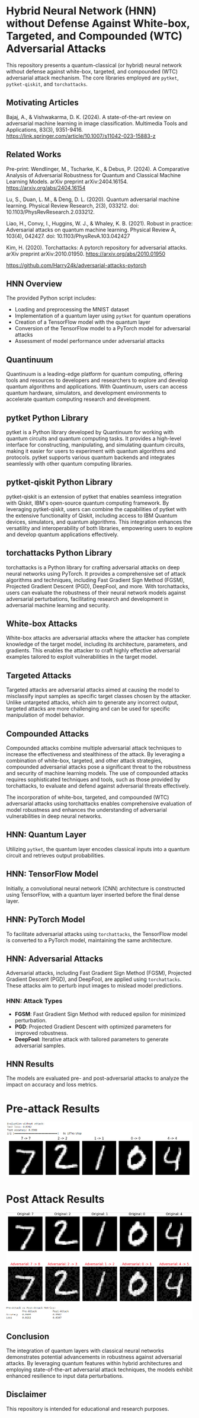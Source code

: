 # Hybrid Neural Network (HNN) without Defense Against White-box, Targeted, and Compounded (WTC) Adversarial Attacks

This repository presents a quantum-classical (or hybrid) neural network without defense against white-box, targeted, and compounded (WTC) adversarial attack mechanism. The core libraries employed are `pytket`, `pytket-qiskit`, and `torchattacks`.

## Motivating Articles

Bajaj, A., & Vishwakarma, D. K. (2024). A state-of-the-art review on adversarial machine learning in image classification. Multimedia Tools and Applications, 83(3), 9351-9416. https://link.springer.com/article/10.1007/s11042-023-15883-z

## Related Works

Pre-print: Wendlinger, M., Tscharke, K., & Debus, P. (2024). A Comparative Analysis of Adversarial Robustness for Quantum and Classical Machine Learning Models. arXiv preprint arXiv:2404.16154. https://arxiv.org/abs/2404.16154

Lu, S., Duan, L. M., & Deng, D. L. (2020). Quantum adversarial machine learning. Physical Review Research, 2(3), 033212. doi: 10.1103/PhysRevResearch.2.033212.

Liao, H., Convy, I., Huggins, W. J., & Whaley, K. B. (2021). Robust in practice: Adversarial attacks on quantum machine learning. Physical Review A, 103(4), 042427. doi: 10.1103/PhysRevA.103.042427

Kim, H. (2020). Torchattacks: A pytorch repository for adversarial attacks. arXiv preprint arXiv:2010.01950. https://arxiv.org/abs/2010.01950

https://github.com/Harry24k/adversarial-attacks-pytorch

## HNN Overview

The provided Python script includes:

- Loading and preprocessing the MNIST dataset
- Implementation of a quantum layer using `pytket` for quantum operations
- Creation of a TensorFlow model with the quantum layer
- Conversion of the TensorFlow model to a PyTorch model for adversarial attacks
- Assessment of model performance under adversarial attacks

## Quantinuum

Quantinuum is a leading-edge platform for quantum computing, offering tools and resources to developers and researchers to explore and develop quantum algorithms and applications. With Quantinuum, users can access quantum hardware, simulators, and development environments to accelerate quantum computing research and development.

## pytket Python Library

pytket is a Python library developed by Quantinuum for working with quantum circuits and quantum computing tasks. It provides a high-level interface for constructing, manipulating, and simulating quantum circuits, making it easier for users to experiment with quantum algorithms and protocols. pytket supports various quantum backends and integrates seamlessly with other quantum computing libraries.

## pytket-qiskit Python Library

pytket-qiskit is an extension of pytket that enables seamless integration with Qiskit, IBM's open-source quantum computing framework. By leveraging pytket-qiskit, users can combine the capabilities of pytket with the extensive functionality of Qiskit, including access to IBM Quantum devices, simulators, and quantum algorithms. This integration enhances the versatility and interoperability of both libraries, empowering users to explore and develop quantum applications effectively.

## torchattacks Python Library

torchattacks is a Python library for crafting adversarial attacks on deep neural networks using PyTorch. It provides a comprehensive set of attack algorithms and techniques, including Fast Gradient Sign Method (FGSM), Projected Gradient Descent (PGD), DeepFool, and more. With torchattacks, users can evaluate the robustness of their neural network models against adversarial perturbations, facilitating research and development in adversarial machine learning and security.

## White-box Attacks

White-box attacks are adversarial attacks where the attacker has complete knowledge of the target model, including its architecture, parameters, and gradients. This enables the attacker to craft highly effective adversarial examples tailored to exploit vulnerabilities in the target model.

## Targeted Attacks

Targeted attacks are adversarial attacks aimed at causing the model to misclassify input samples as specific target classes chosen by the attacker. Unlike untargeted attacks, which aim to generate any incorrect output, targeted attacks are more challenging and can be used for specific manipulation of model behavior.

## Compounded Attacks

Compounded attacks combine multiple adversarial attack techniques to increase the effectiveness and stealthiness of the attack. By leveraging a combination of white-box, targeted, and other attack strategies, compounded adversarial attacks pose a significant threat to the robustness and security of machine learning models. The use of compounded attacks requires sophisticated techniques and tools, such as those provided by torchattacks, to evaluate and defend against adversarial threats effectively.

The incorporation of white-box, targeted, and compounded (WTC) adversarial attacks using torchattacks enables comprehensive evaluation of model robustness and enhances the understanding of adversarial vulnerabilities in deep neural networks.

## HNN: Quantum Layer

Utilizing `pytket`, the quantum layer encodes classical inputs into a quantum circuit and retrieves output probabilities.

## HNN: TensorFlow Model

Initially, a convolutional neural network (CNN) architecture is constructed using TensorFlow, with a quantum layer inserted before the final dense layer.

## HNN: PyTorch Model

To facilitate adversarial attacks using `torchattacks`, the TensorFlow model is converted to a PyTorch model, maintaining the same architecture.

## HNN:  Adversarial Attacks

Adversarial attacks, including Fast Gradient Sign Method (FGSM), Projected Gradient Descent (PGD), and DeepFool, are applied using `torchattacks`. These attacks aim to perturb input images to mislead model predictions.

### HNN: Attack Types

- **FGSM**: Fast Gradient Sign Method with reduced epsilon for minimized perturbation.
- **PGD**: Projected Gradient Descent with optimized parameters for improved robustness.
- **DeepFool**: Iterative attack with tailored parameters to generate adversarial samples.

## HNN Results

The models are evaluated pre- and post-adversarial attacks to analyze the impact on accuracy and loss metrics.

# Pre-attack Results
![](https://github.com/ericyoc/quantinuum-hnn-compound-adv-attack-poc/blob/main/pre_attack_hnn_mnist.jpg)

# Post Attack Results
![](https://github.com/ericyoc/quantinuum-hnn-compound-adv-attack-poc/blob/main/post_attack_hnn_mnist.jpg)

## Conclusion

The integration of quantum layers with classical neural networks demonstrates potential advancements in robustness against adversarial attacks. By leveraging quantum features within hybrid architectures and employing state-of-the-art adversarial attack techniques, the models exhibit enhanced resilience to input data perturbations.

## Disclaimer
This repository is intended for educational and research purposes.

